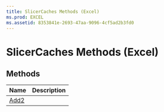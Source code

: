 ```yaml
---
title: SlicerCaches Methods (Excel)
ms.prod: EXCEL
ms.assetid: 8353841e-2693-47aa-9096-4cf5ad2b3fd0
---
```



# SlicerCaches Methods (Excel)

## Methods



|**Name**|**Description**|
|:-----|:-----|
|[Add2](slicercaches-add-method-excel.md)||

